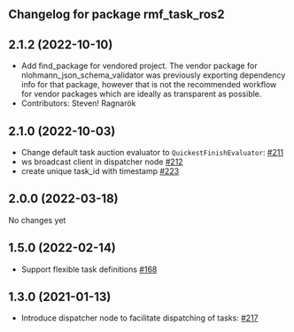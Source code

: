 ## Changelog for package rmf_task_ros2

2.1.2 (2022-10-10)
------------------
* Add find_package for vendored project.
  The vendor package for nlohmann_json_schema_validator was previously
  exporting dependency info for that package, however that is not the
  recommended workflow for vendor packages which are ideally as
  transparent as possible.
* Contributors: Steven! Ragnarök


2.1.0 (2022-10-03)
------------------
* Change default task auction evaluator to `QuickestFinishEvaluator`: [#211](https://github.com/open-rmf/rmf_ros2/pull/211)
* ws broadcast client in dispatcher node [#212](https://github.com/open-rmf/rmf_ros2/pull/212)
* create unique task_id with timestamp [#223](https://github.com/open-rmf/rmf_ros2/pull/223)

2.0.0 (2022-03-18)
------------------
No changes yet

1.5.0 (2022-02-14)
------------------
* Support flexible task definitions [#168](https://github.com/open-rmf/rmf_ros2/pull/168)

1.3.0 (2021-01-13)
------------------
* Introduce dispatcher node to facilitate dispatching of tasks: [#217](https://github.com/osrf/rmf_core/pull/217)
